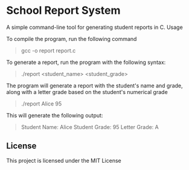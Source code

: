 # School Report System

A simple command-line tool for generating student reports in C.
Usage

To compile the program, run the following command
> gcc -o report report.c

To generate a report, run the program with the following syntax:
> ./report <student_name> <student_grade>

The program will generate a report with the student's name and grade, along with a letter grade based on the student's numerical grade
> ./report Alice 95

This will generate the following output:
> Student Name: Alice
  Student Grade: 95
  Letter Grade: A


## License

This project is licensed under the MIT License
